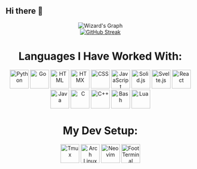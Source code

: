 ## Hi there 👋
<div align="center">
    <img src="https://github-readme-activity-graph.vercel.app/graph?username=PS-Wizard&theme=react-dark" alt="Wizard's Graph">
    <br/>
    <a href="https://git.io/streak-stats">
    <img src="https://streak-stats.demolab.com?user=PS-Wizard&theme=transparent&hide_border=true&short_numbers=true" alt="GitHub Streak">
    </a>
    <h1>Languages I Have Worked With:</h1>
    <!-- Python -->
    <img src="https://cdn.jsdelivr.net/gh/devicons/devicon/icons/python/python-original.svg" width="50" alt="Python">
    <!-- Go -->
    <img src="https://cdn.jsdelivr.net/gh/devicons/devicon/icons/go/go-original.svg" width="50" alt="Go">
    <!-- HTML -->
    <img src="https://cdn.jsdelivr.net/gh/devicons/devicon/icons/html5/html5-original.svg" width="50" alt="HTML">
    <!-- HTMX -->
    <img src="https://www.drupal.org/files/project-images/htmx_logo.1.png" width="50" alt="HTMX">
    <!-- CSS -->
    <img src="https://cdn.jsdelivr.net/gh/devicons/devicon/icons/css3/css3-original.svg" width="50" alt="CSS">
    <!-- JavaScript -->
    <img src="https://cdn.jsdelivr.net/gh/devicons/devicon/icons/javascript/javascript-original.svg" width="50" alt="JavaScript">
    <!-- Solid.js -->
    <img src="https://cdn.jsdelivr.net/gh/devicons/devicon/icons/solidjs/solidjs-original.svg" width="50" alt="Solid.js">
    <!-- Svelte.js -->
    <img src="https://cdn.jsdelivr.net/gh/devicons/devicon/icons/svelte/svelte-original.svg" width="50" alt="Svelte.js">
    <!-- React -->
    <img src="https://cdn.jsdelivr.net/gh/devicons/devicon/icons/react/react-original.svg" width="50" alt="React">
    <!-- Java -->
    <img src="https://cdn.jsdelivr.net/gh/devicons/devicon/icons/java/java-original.svg" width="50" alt="Java">
    <!-- C -->
    <img src="https://cdn.jsdelivr.net/gh/devicons/devicon/icons/c/c-original.svg" width="50" alt="C">
    <!-- C++ -->
    <img src="https://cdn.jsdelivr.net/gh/devicons/devicon/icons/cplusplus/cplusplus-original.svg" width="50" alt="C++">
    <!-- Bash -->
    <img src="https://cdn.jsdelivr.net/gh/devicons/devicon/icons/bash/bash-original.svg" width="50" alt="Bash">
    <!-- Lua -->
    <img src="https://cdn.jsdelivr.net/gh/devicons/devicon/icons/lua/lua-original.svg" width="50" alt="Lua">
    <h1>My Dev Setup:</h1>
    <!-- Tmux -->
    <img src="https://www.cdnlogo.com/logos/t/93/tmux.svg" width="50" alt="Tmux">
    <!-- Arch Linux -->
    <img src="https://cdn.jsdelivr.net/gh/devicons/devicon/icons/linux/linux-original.svg" width="50" alt="Arch Linux">
    <!-- Neovim -->
    <img src="https://upload.wikimedia.org/wikipedia/commons/3/3a/Neovim-mark.svg" width="50" alt="Neovim">
    <img src="https://codeberg.org/attachments/d9a98f9a-56a5-46ee-b5da-65f7bd74ee6c" width="50" alt="Foot Terminal">
</div>

